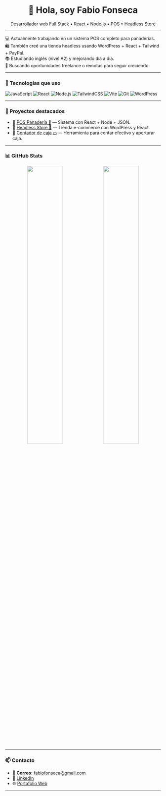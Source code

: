 <h1 align="center">👋 Hola, soy Fabio Fonseca</h1>
<p align="center">Desarrollador web Full Stack • React • Node.js • POS • Headless Store</p>

---

💻 Actualmente trabajando en un sistema POS completo para panaderías.  
🛍️ También creé una tienda headless usando WordPress + React + Tailwind + PayPal.  
📚 Estudiando inglés (nivel A2) y mejorando día a día.  
🚀 Buscando oportunidades freelance o remotas para seguir creciendo.

---

### 🚀 Tecnologías que uso

![JavaScript](https://img.shields.io/badge/-JavaScript-black?style=flat-square&logo=javascript)
![React](https://img.shields.io/badge/-React-black?style=flat-square&logo=react)
![Node.js](https://img.shields.io/badge/-Node.js-black?style=flat-square&logo=node.js)
![TailwindCSS](https://img.shields.io/badge/-TailwindCSS-black?style=flat-square&logo=tailwind-css)
![Vite](https://img.shields.io/badge/-Vite-black?style=flat-square&logo=vite)
![Git](https://img.shields.io/badge/-Git-black?style=flat-square&logo=git)
![WordPress](https://img.shields.io/badge/-WordPress-black?style=flat-square&logo=wordpress)

---

### 📌 Proyectos destacados

- 🔸 [POS Panadería 🍞](https://github.com/TU_USUARIO/pos-panaderia) — Sistema con React + Node + JSON.
- 🔸 [Headless Store 🛒](https://github.com/TU_USUARIO/headless-store) — Tienda e-commerce con WordPress y React.
- 🔸 [Contador de caja 💵](https://github.com/TU_USUARIO/contador-caja) — Herramienta para contar efectivo y aperturar caja.

---

### 📊 GitHub Stats

<p align="center">
  <img width="48%" src="https://github-readme-stats.vercel.app/api?username=fabiofonseca&show_icons=true&theme=radical" />
  <img width="48%" src="https://github-readme-stats.vercel.app/api/top-langs/?username=fabiofonseca&layout=compact&theme=radical" />
</p>

---

### 📫 Contacto

- 📧 **Correo:** fabiofonseca@gmail.com  
- 💼 [LinkedIn](https://www.linkedin.com/in/TU-USUARIO)
- 🌐 [Portafolio Web](https://TU-PORTAFOLIO.vercel.app)

---
